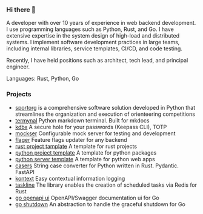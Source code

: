 ### Hi there 👋

A developer with over 10 years of experience in web backend development. I use programming languages such as Python, Rust, and Go. I have extensive expertise in the system design of high-load and distributed systems. I implement software development practices in large teams, including internal libraries, service templates, CI/CD, and code testing. 

Recently, I have held positions such as architect, tech lead, and principal engineer.

Languages: Rust, Python, Go

### Projects

- [sportorg](https://github.com/sportorg/pysport) is a comprehensive software solution developed in Python that streamlines the organization and execution of orienteering competitions
- [termynal](https://github.com/termynal/termynal.py) Python markdown terminal. Built for mkdocs
- [kdbx](https://github.com/daxartio/kdbx) A secure hole for your passwords (Keepass CLI), TOTP
- [mockser](https://github.com/daxartio/mockser) Configurable mock server for testing and development
- [flager](https://github.com/daxartio/flager) Feature flags updater for any backend
- [rust project tamplate](https://github.com/daxartio/rust-project-template) A template for rust projects
- [python project template](https://github.com/daxartio/python-project-template) A template for python packages
- [python server template](https://github.com/daxartio/python-server-template) A template for python web apps
- [casers](https://github.com/daxartio/casers) String case converter for Python written in Rust. Pydantic. FastAPI
- [kontext](https://github.com/daxartio/kontext) Easy contextual information logging
- [taskline](https://github.com/daxartio/taskline) The library enables the creation of scheduled tasks via Redis for Rust
- [go openapi ui](https://github.com/daxartio/goopenapiui) OpenAPI/Swagger documentation ui for Go
- [go shutdown](https://github.com/daxartio/goshutdown) An abstraction to handle the graceful shutdown for Go
